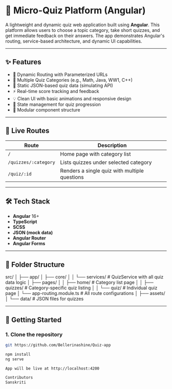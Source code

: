 # 🧠 Micro-Quiz Platform (Angular)

A lightweight and dynamic quiz web application built using **Angular**. This platform allows users to choose a topic category, take short quizzes, and get immediate feedback on their answers. The app demonstrates Angular's routing, service-based architecture, and dynamic UI capabilities.

---

## ✨ Features

- 🔄 Dynamic Routing with Parameterized URLs
- 🧩 Multiple Quiz Categories (e.g., Math, Java, WW1, C++)
- 📄 Static JSON-based quiz data (simulating API)
- ⚡ Real-time score tracking and feedback
- 💡 Clean UI with basic animations and responsive design
- 🧠 State management for quiz progression
- 📁 Modular component structure

---

## 🧭 Live Routes

| Route | Description |
|-------|-------------|
| `/` | Home page with category list |
| `/quizzes/:category` | Lists quizzes under selected category |
| `/quiz/:id` | Renders a single quiz with multiple questions |

---

## 🛠️ Tech Stack

- **Angular** 16+
- **TypeScript**
- **SCSS**
- **JSON (mock data)**
- **Angular Router**
- **Angular Forms**

---

## 📂 Folder Structure

src/
│
├── app/
│ ├── core/
│ │ └── services/ # QuizService with all quiz data logic
│ ├── pages/
│ │ ├── home/ # Category list page
│ │ ├── quizzes/ # Category-specific quiz listing
│ │ └── quiz/ # Individual quiz page
│ └── app-routing.module.ts # All route configurations
│
├── assets/
│ └── data/ # JSON files for quizzes


---

## 🚀 Getting Started

### 1. Clone the repository

```bash
git https://github.com/Bellerinashine/Quiz-app

npm install
ng serve

App will be live at http://localhost:4200

Contributors 
Sanskriti
